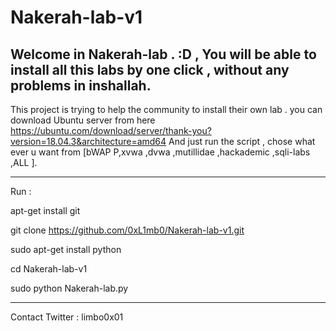 # Nakerah-lab-v1
Welcome in Nakerah-lab  . :D  , You will be able to install all this labs by one click , without any problems in inshallah.
 ------------------------------
This project is trying to help the community to install their own lab .
you can download Ubuntu server from here 
https://ubuntu.com/download/server/thank-you?version=18.04.3&architecture=amd64
And just run the script , chose what ever u want  from [bWAP P,xvwa ,dvwa ,mutillidae ,hackademic ,sqli-labs ,ALL ].

------------------------------
Run : 

apt-get install git 

git clone https://github.com/0xL1mb0/Nakerah-lab-v1.git

sudo apt-get install python

cd Nakerah-lab-v1

sudo python Nakerah-lab.py

------------------------------
Contact 
Twitter : limbo0x01 

